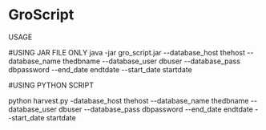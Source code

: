 # GroScript

USAGE

#USING JAR FILE ONLY
java -jar gro_script.jar  --database_host thehost --database_name thedbname --database_user dbuser --database_pass dbpassword --end_date endtdate --start_date startdate

#USING  PYTHON SCRIPT

python harvest.py  -database_host thehost --database_name thedbname  --database_user dbuser --database_pass dbpassword --end_date endtdate --start_date            startdate
 
